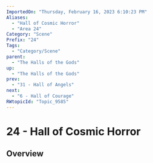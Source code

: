 ```yaml
---
ImportedOn: "Thursday, February 16, 2023 6:10:23 PM"
Aliases:
  - "Hall of Cosmic Horror"
  - "Area 24"
Category: "Scene"
Prefix: "24"
Tags:
  - "Category/Scene"
parent:
  - "The Halls of the Gods"
up:
  - "The Halls of the Gods"
prev:
  - "31 - Hall of Angels"
next:
  - "6 - Hall of Courage"
RWtopicId: "Topic_9585"
---
```

# 24 - Hall of Cosmic Horror
## Overview

